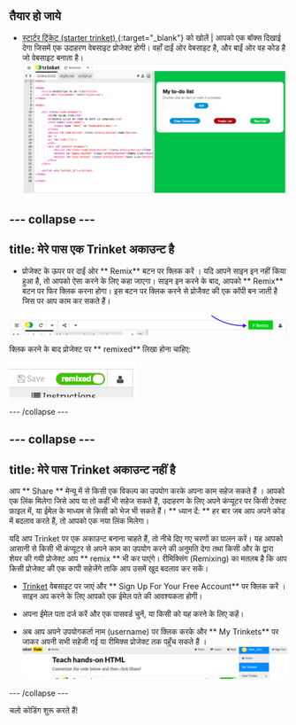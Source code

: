 ## तैयार हो जाये

- [स्टार्टर ट्रिंकेट (starter trinket) ](http://dojo.soy/js-i-template) {:target="_blank"} को खोलें | आपको एक बॉक्स दिखाई देगा जिसमें एक उदाहरण वेबसाइट प्रोजेक्ट होगी। वहाँ दाईं ओर वेबसाइट है, और बाईं ओर वह कोड है जो वेबसाइट बनाता है। ![वेब पेज और Trinket में कोड](images/tktJSStartingPoint.png)


--- collapse ---
---
title: मेरे पास एक Trinket अकाउन्ट है
---

- प्रोजेक्ट के ऊपर पर दाईं ओर ** Remix** बटन पर क्लिक करें । यदि आपने साइन इन नहीं किया हुआ है, तो आपको ऐसा करने के लिए कहा जाएगा। साइन इन करने के बाद, आपको ** Remix** बटन पर फिर क्लिक करना होगा। इस बटन पर क्लिक करने से प्रोजैक्ट की एक कॉपी बन जाती है जिस पर आप काम कर सकते हैं।

![Remix बटन](images/tktRemixButtonArrow.png)

क्लिक करने के बाद प्रोजेक्ट पर ** remixed** लिखा होना चाहिए:

![बटन में अब "remixed" लिखा आएगा](images/tktRemixedSmall.png)

--- /collapse ---

--- collapse ---
---
title: मेरे पास Trinket अकाउन्ट नहीं है
---

आप ** Share ** मेन्यू में से किसी एक विकल्प का उपयोग करके अपना काम सहेज सकते हैं । आपको एक लिंक मिलेगा जिसे आप या तो कहीं भी सहेज सकते हैं, उदाहरण के लिए अपने कंप्यूटर पर किसी टेक्स्ट फ़ाइल में, या ईमेल के माध्यम से किसी को भेज भी सकते हैं। ** ध्यान दें: ** हर बार जब आप अपने कोड में बदलाव करते हैं, तो आपको एक नया लिंक मिलेगा।

यदि आप Trinket पर एक अकाउन्ट बनाना चाहते हैं, तो नीचे दिए गए चरणों का पालन करें। यह आपको आसानी से किसी भी कंप्यूटर से अपने काम का उपयोग करने की अनुमति देगा तथा किसी और के द्वारा शेयर की गयी प्रोजेक्ट आप ** remix ** भी कर पाएंगे। रीमिक्सिंग (Remixing) का मतलब है कि आप किसी प्रोजेक्ट की एक कापी सहेजेंगे ताकि आप उसमें खुद बदलाव कर सकें।

- [ Trinket](http://dojo.soy/trinket) वेबसाइट पर जाएं और ** Sign Up For Your Free Account** पर क्लिक करें । साइन अप करने के लिए आपको एक ईमेल पते की आवश्यकता होगी।

- अपना ईमेल पता दर्ज करें और एक पासवर्ड चुनें, या किसी को यह करने के लिए कहें।

- अब आप अपने उपयोगकर्ता नाम (username) पर क्लिक करके और ** My Trinkets** पर जाकर अपनी सभी सहेजी गई या रीमिक्स प्रोजेक्ट तक पहुँच सकते हैं । !["My Trinkets" मेन्यू आइटम](images/MyTrinketsMenuWide.png)

--- /collapse ---

चलो कोडिंग शुरू करते हैं!
